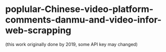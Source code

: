 # poplular-Chinese-video-platform-comments-danmu-and-video-infor-web-scrapping

(this work originally done by 2019, some API key may changed)
